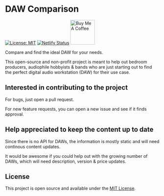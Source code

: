 # DAW Comparison

[![License: MIT](https://img.shields.io/badge/License-MIT-blue.svg)](https://opensource.org/licenses/MIT) [![Netlify Status](https://api.netlify.com/api/v1/badges/5aa915a2-83dd-4144-8300-4fc58c6fbb3b/deploy-status)](https://app.netlify.com/sites/dawcomparison/deploys)
<a href="https://www.buymeacoffee.com/mhatvan" target="_blank"><img src="https://www.buymeacoffee.com/assets/img/custom_images/orange_img.png" alt="Buy Me A Coffee" style="height: auto !important;width: 80px !important;"></a>

Compare and find the ideal DAW for your needs.

This open-source and non-profit project is meant to help out bedroom
producers, audiophile hobbyists & bands who are just starting out to
find the perfect digital audio workstation (DAW) for their use case.

## Interested in contributing to the project

For bugs, just open a pull request.

For new feature requests, you can open a new issue and see if it finds approval.

## Help appreciated to keep the content up to date

Since there is no API for DAWs, the information is mostly static and will need continous content updates.

It would be awesome if you could help out with the growing number of DAWs, which will need description, version & price updates.

## License

This project is open source and available under the [MIT License](LICENSE).
